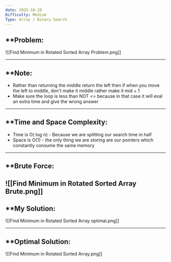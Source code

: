 ```yaml
---
date: 2025-10-20
Difficulty: Medium
Type: Array / Binary Search
---
```


## **Problem: 

![[Find Minimum in Rotated Sorted Array Problem.png]]

---
## **Note: 
- Rather than returning the middle return the left then if when you move the left to middle, don't make it middle rather make it mid + 1 
- Make sure the loop is less than NOT <= because in that case it will eval an extra time and give the wrong answer 


---

## **Time and Space Complexity: 
- Time is O( log n) - Because we are splitting our search time in half 
- Space is O(1) - the only thing we are storing are our pointers which constantly consume the same memory 

--- 

## **Brute Force: 

![[Find Minimum in Rotated Sorted Array Brute.png]]
---
## **My Solution: 

![[Find Minimum in Rotated Sorted Array optimal.png]]

---
## **Optimal Solution: 

![[Find Minimum in Rotated Sorted Array.png]]